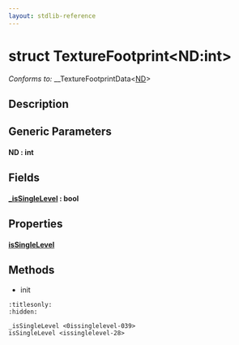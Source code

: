 ```yaml
---
layout: stdlib-reference
---
```


# struct TextureFootprint\<ND:int\>

*Conforms to:* \_\_TextureFootprintData\<[ND](index#decl-ND)\>

## Description



## Generic Parameters

####  <a id="decl-ND"></a>ND  : int

## Fields

####  <a id="decl-_isSingleLevel"></a>[\_isSingleLevel]() : bool

## Properties

####  <a id="decl-isSingleLevel"></a>[isSingleLevel]()

## Methods

* init


```{toctree}
:titlesonly:
:hidden:

_isSingleLevel <0issinglelevel-039>
isSingleLevel <issinglelevel-28>
```
